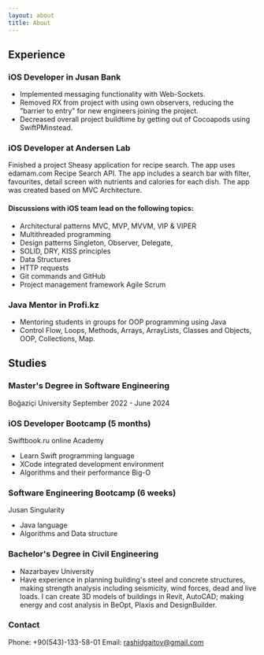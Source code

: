 ```yaml
---
layout: about
title: About
---
```


## Experience


### iOS Developer in Jusan Bank

- Implemented messaging functionality with Web-Sockets.
- Removed RX from project with using own observers, reducing the ”barrier to entry” for new engineers joining the project.
- Decreased overall project buildtime by getting out of Cocoapods using SwiftPMinstead.

### iOS Developer at Andersen Lab

Finished a project Sheasy application for recipe search. The app uses edamam.com Recipe Search API. The app includes a search bar with filter, favourites, detail screen with nutrients and calories for each dish. The app was created based on MVC Architecture. 

#### Discussions with iOS team lead on the following topics:

- Architectural patterns MVC, MVP, MVVM, VIP & VIPER
- Multithreaded programming
- Design patterns Singleton, Observer, Delegate,
- SOLID, DRY, KISS principles
- Data Structures
- HTTP requests
- Git commands and GitHub
- Project management framework Agile Scrum

### Java Mentor in Profi.kz

- Mentoring students in groups for OOP programming using Java
- Control Flow, Loops, Methods, Arrays, ArrayLists, Classes and Objects, OOP, Collections, Map.

## Studies

### Master's Degree in Software Engineering
Boğaziçi University
September 2022 - June 2024

### iOS Developer Bootcamp (5 months)
Swiftbook.ru online Academy

- Learn Swift programming language
- XCode integrated development environment
- Algorithms and their performance Big-O

### Software Engineering Bootcamp (6 weeks)
Jusan Singularity
- Java language
- Algorithms and Data structure

### Bachelor's Degree in Civil Engineering
- Nazarbayev University
- Have experience in planning building's steel and concrete structures, making strength analysis including seismicity, wind forces, dead and live loads. I can create 3D models of buildings in Revit, AutoCAD; making energy and cost analysis in BeOpt, Plaxis and DesignBuilder.


### Contact

Phone: +90(543)-133-58-01
Email: rashidgaitov@gmail.com
